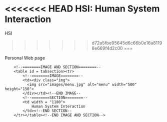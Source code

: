 <<<<<<< HEAD
HSI: Human System Interaction
=======
HSI
>>>>>>> d72a5fbe95645d6c66b0e16a81198e669f4d2c00
===

Personal Web page




		<!--========IMAGE AND SECTION========--
		<table id = tabsection><tr>
			<!--========IMAGE========--
			<td><div class="img">
			  <img src="images/menu.jpg" alt="menu" width="500" height="150">
			</div></td><!--END IMAGE--
			<!--========SECTION========--
			<td width = "1180">
				Human System Interaction
			</td><!--END SECTION--
		</tr></table><!--END IMAGE AND SECTION-->


	
<!--Be part of our fast-growing team developing groundbreaking new products!

Emotiv is a growing neuro-engineering company developing state-of-the-art, advanced neuro-technologies for the next generation of human-computer interaction.

We do not have any openings available at the moment.  However, we are always excited and open to hear from talented individuals who may wish to join our dynamic brain research lab or product development teams.

Please send your CV to careers@emotiv.com. -->

